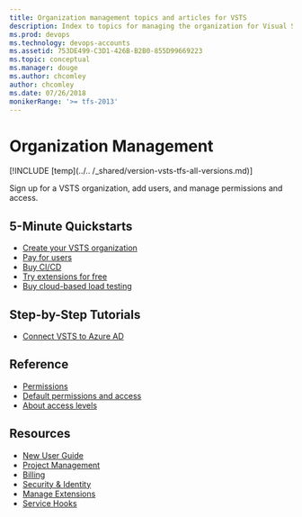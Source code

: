```yaml
---
title: Organization management topics and articles for VSTS  
description: Index to topics for managing the organization for Visual Studio Team Services (VSTS)
ms.prod: devops
ms.technology: devops-accounts
ms.assetid: 753DE499-C3D1-426B-B2B0-855D99669223
ms.topic: conceptual
ms.manager: douge
ms.author: chcomley
author: chcomley
ms.date: 07/26/2018
monikerRange: '>= tfs-2013'
---
```

# Organization Management

[!INCLUDE [temp](../.. /_shared/version-vsts-tfs-all-versions.md)]

Sign up for a VSTS organization, add users, and manage permissions and access.

## 5-Minute Quickstarts

* [Create your VSTS organization](create-organization-msa-or-work-student.md)
* [Pay for users](../billing/buy-basic-access-add-users.md)
* [Buy CI/CD](../billing/buy-more-build-vs.md)
* [Try extensions for free](../billing/try-additional-features-vs.md)
* [Buy cloud-based load testing](../billing/buy-load-testing-vs.md)

## Step-by-Step Tutorials

* [Connect VSTS to Azure AD](connect-organization-to-aad.md)

## Reference

* [Permissions](../security/permissions.md?toc=/vsts/organizations/accounts/toc.json&bc=/vsts/organizations/accounts/breadcrumb/toc.json)
* [Default permissions and access](../../organizations/security/permissions-access.md?toc=/vsts/organizations/accounts/toc.json&bc=/vsts/organizations/accounts/breadcrumb/toc.json)
* [About access levels](../security/access-levels.md?toc=/vsts/organizations/accounts/toc.json&bc=/vsts/organizations/accounts/breadcrumb/toc.json)

## Resources

* [New User Guide](../../user-guide/index.md)
* [Project Management](../projects/index.md)
* [Billing](../billing/index.md)
* [Security & Identity](../../organizations/security/index.md)
* [Manage Extensions](../../marketplace/index.md)
* [Service Hooks](../../service-hooks/index.md)
